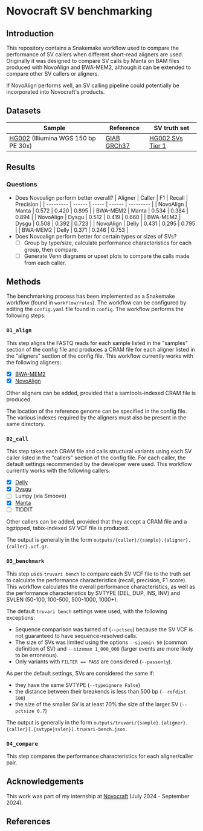 # Novocraft SV benchmarking

## Introduction

This repository contains a Snakemake workflow used to compare the performance of SV callers when different short-read aligners are used. Originally it was designed to compare SV calls by Manta on BAM files produced with NovoAlign and BWA-MEM2, although it can be extended to compare other SV callers or aligners.

If NovoAlign performs well, an SV calling pipeline could potentially be incorporated into Novocraft's products.

## Datasets

| Sample                                                                                             | Reference                                                                                          | SV truth set                                                                                                                        |
| -------------------------------------------------------------------------------------------------- | -------------------------------------------------------------------------------------------------- | ----------------------------------------------------------------------------------------------------------------------------------- |
| [HG002](https://github.com/human-pangenomics/HG002_Data_Freeze_v1.0) (Illiumina WGS 150 bp PE 30x) | [GIAB GRCh37](https://ftp-trace.ncbi.nlm.nih.gov/ReferenceSamples/giab/release/references/GRCh37/) | [HG002 SVs Tier 1](https://ftp-trace.ncbi.nlm.nih.gov/ReferenceSamples/giab/release/AshkenazimTrio/HG002_NA24385_son/NIST_SV_v0.6/) |

## Results

### Questions

- Does Novoalign perform better overall?
  | Aligner   | Caller | F1    | Recall | Precision |
  | --------- | ------ | ----- | ------ | --------- |
  | NovoAlign | Manta  | 0.572 | 0.420  | 0.895     |
  | BWA-MEM2  | Manta  | 0.534 | 0.384  | 0.894     |
  | NovoAlign | Dysgu  | 0.512 | 0.419  | 0.660     |
  | BWA-MEM2  | Dysgu  | 0.508 | 0.392  | 0.723     |
  | NovoAlign | Delly  | 0.431 | 0.295  | 0.795     |
  | BWA-MEM2  | Delly  | 0.371 | 0.246  | 0.753     |
- Does Novoalign perform better for certain types or sizes of SVs?
  - [ ] Group by type/size, calculate performance characteristics for each group, then compare.
  - [ ] Generate Venn diagrams or upset plots to compare the calls made from each caller.

## Methods

The benchmarking process has been implemented as a Snakemake workflow (found in `workflow/rules`). The workflow can be configured by editing the `config.yaml` file found in `config`. The workflow performs the following steps:

### `01_align`

This step aligns the FASTQ reads for each sample listed in the "samples" section of the config file and produces a CRAM file for each aligner listed in the "aligners" section of the config file. This workflow currently works with the following aligners:

- [x] [BWA-MEM2](https://github.com/bwa-mem2/bwa-mem2)
- [x] [NovoAlign](https://www.novocraft.com/products/novoalign/)

Other aligners can be added, provided that a samtools-indexed CRAM file is produced.

The location of the reference genome can be specified in the config file. The various indexes required by the aligners must also be present in the same directory.

### `02_call`

This step takes each CRAM file and calls structural variants using each SV caller listed in the "callers" section of the config file. For each caller, the default settings recommended by the developer were used. This workflow currently works with the following callers:

- [x] [Delly](https://github.com/dellytools/delly)
- [x] [Dysgu](https://github.com/kcleal/dysgu)
- [ ] Lumpy (via Smoove)
- [x] [Manta](https://github.com/Illumina/manta)
- [ ] TIDDIT

Other callers can be added, provided that they accept a CRAM file and a bgzipped, tabix-indexed SV VCF file is produced.

The output is generally in the form `outputs/{caller}/{sample}.{aligner}.{caller}.vcf.gz`.

### `03_benchmark`

This step uses `truvari bench` to compare each SV VCF file to the truth set to calculate the performance characteristics (recall, precision, F1 score). This workflow calculates the overall performance characteristics, as well as the performance characteristics by SVTYPE (DEL, DUP, INS, INV) and SVLEN (50-100, 100-500, 500-1000, 1000+).

The default `truvari bench` settings were used, with the following exceptions:

- Sequence comparison was turned of (`--pctseq`) because the SV VCF is not guaranteed to have sequence-resolved calls.
- The size of SVs was limited using the options `--sizemin 50` (common definition of SV) and `--sizemax 1_000_000` (larger events are more likely to be erroneous).
- Only variants with `FILTER == PASS` are considered (`--passonly`).

As per the default settings, SVs are considered the same if:

- they have the same SVTYPE (`--typeignore False`)
- the distance between their breakends is less than 500 bp (`--refdist 500`)
- the size of the smaller SV is at least 70% the size of the larger SV (`--pctsize 0.7`)

The output is generally in the form `outputs/truvari/{sample}.{aligner}.{caller}[.{svtype|svlen}].truvari-bench.json`.

### `04_compare`

This step compares the performance characteristics for each aligner/caller pair.

## Acknowledgements

This work was part of my internship at [Novocraft](novocraft.com) (July 2024 - September 2024).

## References
